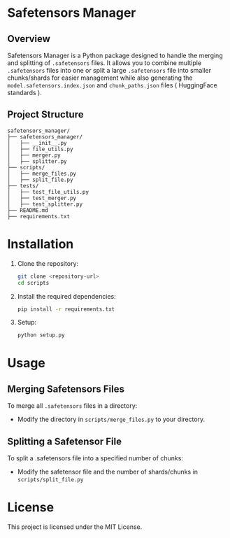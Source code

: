 

# Safetensors Manager

## Overview

Safetensors Manager is a Python package designed to handle the merging and splitting of `.safetensors` files. It allows you to combine multiple `.safetensors` files into one or split a large `.safetensors` file into smaller chunks/shards for easier management while also generating the `model.safetensors.index.json` and `chunk_paths.json` files ( HuggingFace standards ).


## Project Structure

```plaintext
safetensors_manager/
├── safetensors_manager/
│   ├── __init__.py
│   ├── file_utils.py
│   ├── merger.py
│   ├── splitter.py
├── scripts/
│   ├── merge_files.py
│   ├── split_file.py
├── tests/
│   ├── test_file_utils.py
│   ├── test_merger.py
│   ├── test_splitter.py
├── README.md
├── requirements.txt
```


# Installation

1. Clone the repository:

    ```bash
    git clone <repository-url>
    cd scripts
    ```

2. Install the required dependencies:

    ```bash
    pip install -r requirements.txt
    ```

3. Setup:

    ```bash
    python setup.py
    ```

# Usage

## Merging Safetensors Files

To merge all `.safetensors` files in a directory:
- Modify the directory in `scripts/merge_files.py` to your directory.

## Splitting a Safetensor File

To split a .safetensors file into a specified number of chunks:
- Modify the safetensor file and the number of shards/chunks in `scripts/split_file.py`

# License

This project is licensed under the MIT License.